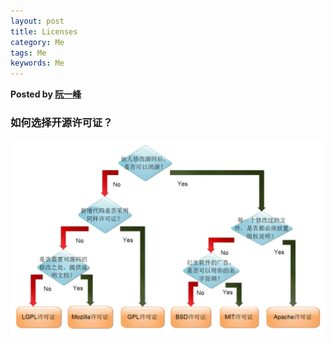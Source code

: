 ```yaml
---  
layout: post  
title: Licenses  
category: Me  
tags: Me  
keywords: Me  
---  
```


__Posted by [阮一峰](http://www.ruanyifeng.com/blog/2011/05/how_to_choose_free_software_licenses.html)__  

### 如何选择开源许可证？  

![free_software_licenses](/assets/postAssets/2018/free_software_licenses.webp)

